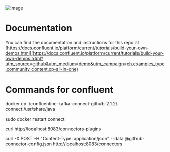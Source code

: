 ![image](../images/confluent-logo-300-2.png)
  
# Documentation

You can find the documentation and instructions for this repo at [https://docs.confluent.io/platform/current/tutorials/build-your-own-demos.html](https://docs.confluent.io/platform/current/tutorials/build-your-own-demos.html?utm_source=github&utm_medium=demo&utm_campaign=ch.examples_type.community_content.cp-all-in-one)


# Commands for confluent
docker cp ./confluentinc-kafka-connect-github-2.1.2/. connect:/usr/share/java

sudo docker restart connect

curl http://localhost:8083/connectors-plugins

curl -X POST -H "Content-Type: application/json" --data @github-connector-config.json http://localhost:8083/connectors

